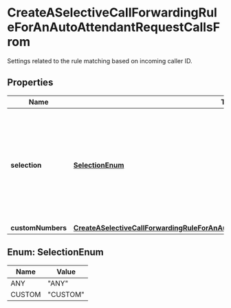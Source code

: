 <!--  Copyright 2025 Cisco Systems Inc.

Permission is hereby granted, free of charge, to any person obtaining a copy
of this software and associated documentation files (the "Software"), to deal
in the Software without restriction, including without limitation the rights
to use, copy, modify, merge, publish, distribute, sublicense, and/or sell
copies of the Software, and to permit persons to whom the Software is
furnished to do so, subject to the following conditions:

The above copyright notice and this permission notice shall be included in
all copies or substantial portions of the Software.

THE SOFTWARE IS PROVIDED "AS IS", WITHOUT WARRANTY OF ANY KIND, EXPRESS OR
IMPLIED, INCLUDING BUT NOT LIMITED TO THE WARRANTIES OF MERCHANTABILITY,
FITNESS FOR A PARTICULAR PURPOSE AND NONINFRINGEMENT. IN NO EVENT SHALL THE
AUTHORS OR COPYRIGHT HOLDERS BE LIABLE FOR ANY CLAIM, DAMAGES OR OTHER
LIABILITY, WHETHER IN AN ACTION OF CONTRACT, TORT OR OTHERWISE, ARISING FROM,
OUT OF OR IN CONNECTION WITH THE SOFTWARE OR THE USE OR OTHER DEALINGS IN
THE SOFTWARE.-->


# CreateASelectiveCallForwardingRuleForAnAutoAttendantRequestCallsFrom

Settings related to the rule matching based on incoming caller ID.

## Properties

| Name | Type | Description | Notes |
|------------ | ------------- | ------------- | -------------|
|**selection** | [**SelectionEnum**](#SelectionEnum) | If &#x60;CUSTOM&#x60;, use &#x60;customNumbers&#x60; to specify which incoming caller ID values cause this rule to match. &#x60;ANY&#x60; means any incoming call matches assuming the rule is in effect based on the associated schedules. |  |
|**customNumbers** | [**CreateASelectiveCallForwardingRuleForAnAutoAttendantRequestCallsFromCustomNumbers**](CreateASelectiveCallForwardingRuleForAnAutoAttendantRequestCallsFromCustomNumbers.md) |  |  [optional] |



## Enum: SelectionEnum

| Name | Value |
|---- | -----|
| ANY | &quot;ANY&quot; |
| CUSTOM | &quot;CUSTOM&quot; |



